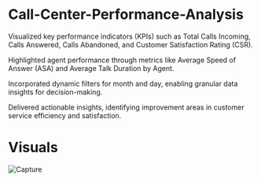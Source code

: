 # Call-Center-Performance-Analysis

Visualized key performance indicators (KPIs) such as Total Calls Incoming, Calls Answered, Calls Abandoned, and Customer Satisfaction Rating (CSR).

Highlighted agent performance through metrics like Average Speed of Answer (ASA) and Average Talk Duration by Agent.

Incorporated dynamic filters for month and day, enabling granular data insights for decision-making.

Delivered actionable insights, identifying improvement areas in customer service efficiency and satisfaction.

# Visuals

![Capture](https://github.com/user-attachments/assets/c54981f9-826b-4fbf-b502-273d8533f70b)
